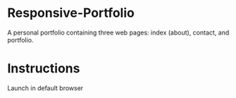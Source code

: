 # Responsive-Portfolio

A personal portfolio containing three web pages: index (about), contact, and portfolio.

# Instructions

Launch in default browser